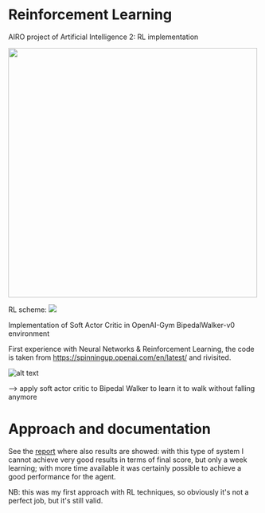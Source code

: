 # Reinforcement Learning

AIRO project of Artificial Intelligence 2: RL implementation

<a href="https://www.dis.uniroma1.it/"><img src="http://www.dis.uniroma1.it/sites/default/files/marchio%20logo%20eng%20jpg.jpg" width="500"></a>

RL scheme:
![](https://miro.medium.com/max/2000/0*WC4l7u90TsKs_eXj.png)


Implementation of Soft Actor Critic in OpenAI-Gym BipedalWalker-v0 environment

First experience with Neural Networks & Reinforcement Learning, the code is taken from https://spinningup.openai.com/en/latest/ and rivisited.


![alt text](https://camo.githubusercontent.com/4e5badd3ce84f9c22f28539d74ec934e23ce3a70/68747470733a2f2f696d6167652e6962622e636f2f6332633946352f657a6769665f636f6d5f726573697a652e676966)


--> apply soft actor critic to Bipedal Walker to learn it to walk without falling anymore



# Approach and documentation

See the [report](reportAI2B.pdf) where also results are showed: with this type of system I cannot achieve very good results in terms of final score, but only a week learning; with more time available it was certainly possible to achieve a good performance for the agent.


NB: this was my first approach with RL techniques, so obviously it's not a perfect job, but it's still valid. 
